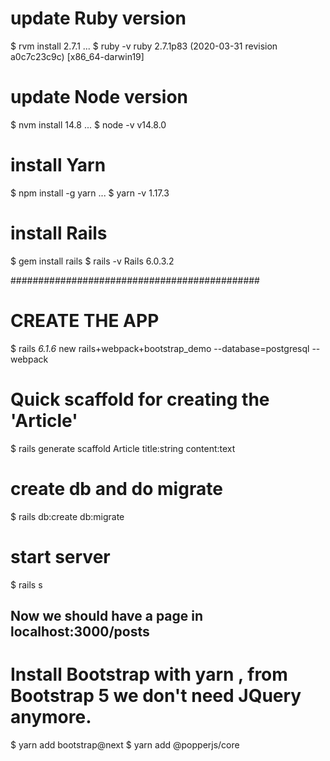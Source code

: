 # update Ruby version
$ rvm install 2.7.1
...
$ ruby -v
ruby 2.7.1p83 (2020-03-31 revision a0c7c23c9c) [x86_64-darwin19]
# update Node version
$ nvm install 14.8
...
$ node -v
v14.8.0
# install Yarn
$ npm install -g yarn
...
$ yarn -v
1.17.3
# install Rails
$ gem install rails
$ rails -v
Rails 6.0.3.2

#############################################

# CREATE THE APP 
$ rails _6.1.6_ new rails+webpack+bootstrap_demo --database=postgresql --webpack

# Quick scaffold for creating the 'Article' 
$ rails generate scaffold Article title:string content:text

# create db and do migrate
$ rails db:create db:migrate 
# start server
$ rails s

## Now we should have a page in localhost:3000/posts

# Install Bootstrap with yarn , from Bootstrap 5 we don't need JQuery anymore.

$ yarn add bootstrap@next
$ yarn add @popperjs/core


